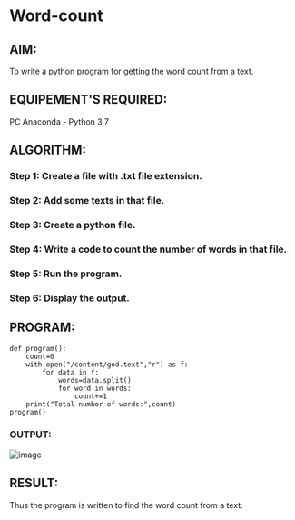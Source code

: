 # Word-count
## AIM:
To write a python program for getting the word count from a text.
## EQUIPEMENT'S REQUIRED: 
PC
Anaconda - Python 3.7
## ALGORITHM: 
### Step 1: Create a file with .txt file extension.

### Step 2:  Add some texts in that file.
 
### Step 3:  Create a python file.

### Step 4: Write a code to count the number of words in that file.

### Step 5: Run the program.

### Step 6:  Display the output.

## PROGRAM:
```
def program():
    count=0
    with open("/content/god.text","r") as f:
        for data in f:
            words=data.split()
            for word in words:
                count+=1
    print("Total number of words:",count)
program()
```
### OUTPUT:
![image](https://github.com/plotswag/Word-count/assets/145822344/5c2852e9-95ca-4788-adab-e36a64476b13)
## RESULT:
Thus the program is written to find the word count from a text.
